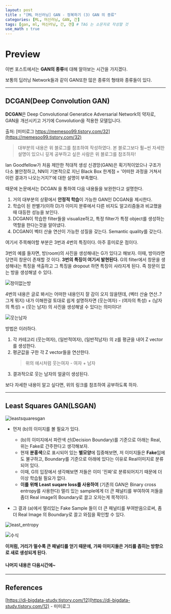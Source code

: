 ```yaml
---
layout: post
title : "[ML 머신러닝] GAN - 정복하기 (3) GAN 의 종류"
categories: [ML, 머신러닝, GAN, 간]
tags: [gan, ml, 머신러닝, 간, 갠] # TAG 는 소문자로 작성할 것
use_math : true
---
```


# **Preview**

이번 포스트에서는 **GAN의 종류**에 대해 알아보는 시간을 가지겠다.

보통의 딥러닝 Network들과 같이 GAN또한 많은 종류의 형태와 종류들이 있다.

---

## **DCGAN(Deep Convolution GAN)**

**DCGAN**은 Deep Convolutional Generatice Adversarial Network의 약자로, GAN을 개선시키고 거기에 Convolution을 적용한 모델입니다.

출처: [미미로그 https://memesoo99.tistory.com/32](https://memesoo99.tistory.com/32)
> 대부분의 내용은 위 블로그를 참조하여 작성하였다. 본 블로그보다 훨~씬 자세한 설명이 있으니 깊게 공부하고 싶은 사람은 위 블로그를 참조하자!

Ian Goodfellow가 처음 제안한 적대적 생성 신경망(GAN)은 획기적이었으나 구조가 다소 불안정하고, NN이 기본적으로 지닌 Black Box 한계점 = '어떠한 과정을 거쳐서 이런 결과가 나오는거지?'에 대한 설명이 부족했다.

때문에 논문에서는 DCGAN 을 통하여 다음 내용들을 보완한다고 설명한다.

1. 거의 대부분의 상황에서 **안정적 학습**이 가능한 GAN인 DCGAN을 제시한다.
2. 학습이 된 판별기(이하 D)가 이미지 분류에서 다른 비지도 알고리즘들과 비교했을때 대등한 성능을 보인다.
3. <span class="custom_underline">DCGAN이 학습한 filter들을 visualize하고, 특정 filter가 특정 object를 생성하는 역할을 한다는것을 알아냈다.</span>
4. <span class="custom_underline">DCGAN이 벡터 산술 연산이 가능한 성질을 갖는다. Semantic quality를 갖는다.
</span>

여기서 주목해야할 부분은 3번과 4번의 특징이다. 아주 흥미로운 점이다. 

3번의 예를 들자면, 방(room)의 사진을 생성해내는 G가 있다고 해보자. 이때, 방이라면 당연히 창문이 존재할 것 이다. **3번의 특징이 여기서 발현된다.** G의 filter에서 창문을 생성해내는 특징을 색출하고 그 특징을 dropout 하면 특징이 사라지게 된다. 즉 창문이 없는 방을 생성해낼 수 있다.

![창이없는방](https://img1.daumcdn.net/thumb/R1280x0/?scode=mtistory2&fname=https%3A%2F%2Fblog.kakaocdn.net%2Fdn%2FcDr4BZ%2Fbtq8YVXuDjd%2F3NcMmOkgw0nJNUF6KJnusk%2Fimg.png)

4번의 내용은 글로 봐서는 어떠한 내용인지 잘 감이 오지 않을텐데, (벡터 산술 연산..? 그게 뭐지) 내가 이해한걸 토대로 쉽게 설명하자면 (웃는여자) - (여자의 특성) + (남자의 특성) = (웃는 남자) 의 사진을 생성해낼 수 있다는 의미이다!

![웃는남자](https://img1.daumcdn.net/thumb/R1280x0/?scode=mtistory2&fname=https%3A%2F%2Fblog.kakaocdn.net%2Fdn%2FNVGVR%2Fbtq8UPRjYtX%2FZQ4CW3TMzwENkhEYyEjivk%2Fimg.png)

방법은 이러하다.
1. 각 카테고리 (웃는여자), (일반적여자), (일반적남자) 의 z를 평균을 내어 Z vector 를 생성한다.
2. 평균값을 구한 각 Z vector들을 연산한다.
   > 위의 에시처럼 웃는여자 - 여자 + 남자 
3. 결과적으로 웃는 남자의 얼굴이 생성된다.

보다 자세한 내용이 알고 싶다면, 위의 링크를 참조하여 공부하도록 하자.

---

## **Least Squares GAN(LSGAN)**

![leastsquaresgan](https://mblogthumb-phinf.pstatic.net/MjAxOTA2MTBfMTY4/MDAxNTYwMTEzNTExODA1.1kb-s09cVF1nxs34LlSC-8hnn7bm_dukAIJInrw3Xx4g.in6MO12HYs443uJ7a0NFoF9xcIk3bind_Ym7Yq1VUz4g.PNG.euleekwon/image.png?type=w800)

- 먼저 (b)의 이미지를 볼 필요가 있다.
  - (b)의 이미지에서 파란색 선(Decision Boundary)를 기준으로 아래는 Real, 위는 Fake로 간주한다고 생각해보자.
  - 현재 **분홍색**으로 표시되어 있는 **별모양**에 집중해보면, 저 이미지들은 **Fake**임에도 불구하고, Boundary를 기준으로 아래에 있다는 이유로 Real이미지로 분류되어 있다.
  - 이때, G의 입장에서 생각해보면 저들은 이미 '진짜'로 분류되어지기 때문에 더이상 학습될 필요가 없다.
  - <span class="custom_underline">**이를 위해 Least suqare loss를 사용하여**</span> (기존의 GAN은 Binary cross entropy를 사용한다) 멀리 있는 sample에게 더 큰 패널티를 부여하여 저들을 좀더 Real image의 Boundary로 끌고 오자는게 목적이다.

- 그 결과 (a)에서 멀리있는 Fake Sample 들이 더 큰 패널티를 부여받음으로써, 좀 더 Real Image 의 Boundary로 끌고 와짐을 확인할 수 있다.

![least_entropy](https://blog.kakaocdn.net/dn/6xmL9/btq255SDkzF/Er2DshYlk1DDtd1a1mnJx0/img.gif)

![수식](https://blog.kakaocdn.net/dn/yFDwk/btq21oeP1PS/FnkhrsN66KlybpFWvTanN1/img.gif)

<span class="custom_underline_green">**이처럼, 거리가 멀수록 큰 패널티를 얻기 때문에, 가짜 이미지들은 거리를 좁히는 방향으로 새로 생성되게 된다.**</span>

#### **나머지 내용은 다음시간에~**

---
## **References**

[https://di-bigdata-study.tistory.com/12](https://di-bigdata-study.tistory.com/12) - 미미로그


